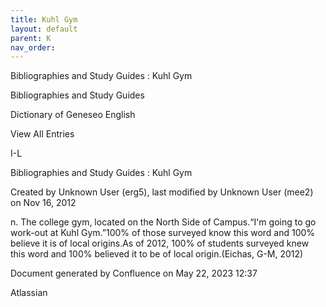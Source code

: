 ```yaml
---
title: Kuhl Gym
layout: default
parent: K
nav_order:
---
```


Bibliographies and Study Guides : Kuhl Gym

Bibliographies and Study Guides

Dictionary of Geneseo English

View All Entries

I-L

Bibliographies and Study Guides : Kuhl Gym

Created by  Unknown User (erg5), last modified by  Unknown User (mee2) on Nov 16, 2012

n. The college gym, located on the North Side of Campus.“I'm going to go work-out at Kuhl Gym.”100% of those surveyed know this word and 100% believe it is of local origins.As of 2012, 100% of students surveyed knew this word and 100% believed it to be of local origin.(Eichas, G-M, 2012) 

Document generated by Confluence on May 22, 2023 12:37

Atlassian
